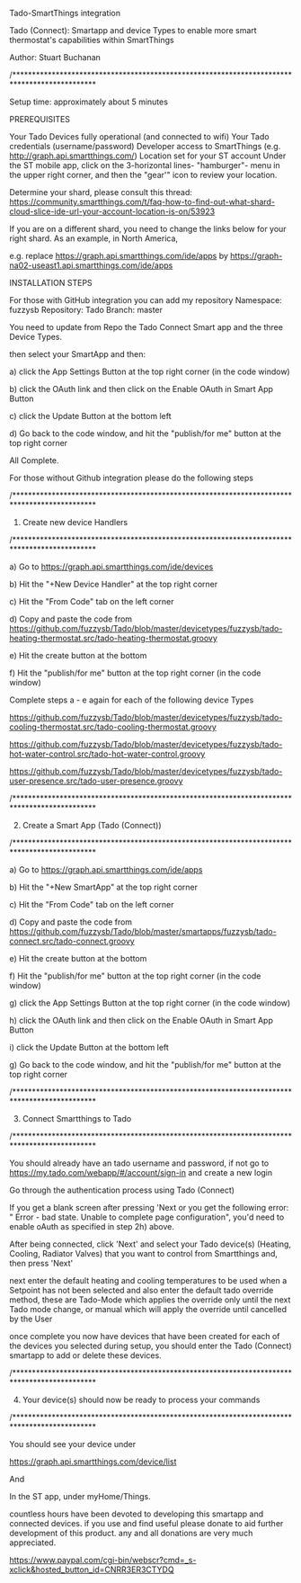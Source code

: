 Tado-SmartThings integration

Tado (Connect): Smartapp and device Types to enable more smart thermostat's capabilities within SmartThings

Author: Stuart Buchanan


/*********************************************************************************************

Setup time: approximately about 5 minutes

PREREQUISITES

Your Tado Devices fully operational (and connected to wifi)
Your Tado credentials (username/password)
Developer access to SmartThings (e.g. http://graph.api.smartthings.com/)
Location set for your ST account
Under the ST mobile app, click on the 3-horizontal lines- "hamburger"- menu in the upper right corner, and then the "gear'" icon to review your location.

Determine your shard, please consult this thread:
https://community.smartthings.com/t/faq-how-to-find-out-what-shard-cloud-slice-ide-url-your-account-location-is-on/53923

If you are on a different shard, you need to change the links below for your right shard. As an example, in North America,

e.g. replace https://graph.api.smartthings.com/ide/apps by https://graph-na02-useast1.api.smartthings.com/ide/apps

INSTALLATION STEPS

For those with GitHub integration you can add my repository
Namespace:	fuzzysb
Repository:	Tado
Branch:	master

You need to update from Repo the Tado Connect Smart app and the three Device Types.

then select your SmartApp and then:

a) click the App Settings Button at the top right corner (in the code window)

b) click the OAuth link and then click on the Enable OAuth in Smart App Button

c) click the Update Button at the bottom left

d) Go back to the code window, and hit the "publish/for me" button at the top right corner

All Complete.

For those without Github integration please do the following steps

/*********************************************************************************************

1) Create new device Handlers

/*********************************************************************************************

a) Go to https://graph.api.smartthings.com/ide/devices

b) Hit the "+New Device Handler" at the top right corner

c) Hit the "From Code" tab on the left corner

d) Copy and paste the code from https://github.com/fuzzysb/Tado/blob/master/devicetypes/fuzzysb/tado-heating-thermostat.src/tado-heating-thermostat.groovy

e) Hit the create button at the bottom

f) Hit the "publish/for me" button at the top right corner (in the code window)

Complete steps a - e again for each of the following device Types

https://github.com/fuzzysb/Tado/blob/master/devicetypes/fuzzysb/tado-cooling-thermostat.src/tado-cooling-thermostat.groovy

https://github.com/fuzzysb/Tado/blob/master/devicetypes/fuzzysb/tado-hot-water-control.src/tado-hot-water-control.groovy

https://github.com/fuzzysb/Tado/blob/master/devicetypes/fuzzysb/tado-user-presence.src/tado-user-presence.groovy


/*********************************************************************************************

2) Create a Smart App (Tado (Connect))

/*********************************************************************************************

a) Go to https://graph.api.smartthings.com/ide/apps

b) Hit the "+New SmartApp" at the top right corner

c) Hit the "From Code" tab on the left corner

d) Copy and paste the code from https://github.com/fuzzysb/Tado/blob/master/smartapps/fuzzysb/tado-connect.src/tado-connect.groovy

e) Hit the create button at the bottom

f) Hit the "publish/for me" button at the top right corner (in the code window)

g) click the App Settings Button at the top right corner (in the code window)

h) click the OAuth link and then click on the Enable OAuth in Smart App Button

i) click the Update Button at the bottom left

g) Go back to the code window, and hit the "publish/for me" button at the top right corner

/*********************************************************************************************

3) Connect Smartthings to Tado

/*********************************************************************************************

You should already have an tado username and password, if not go to https://my.tado.com/webapp/#/account/sign-in and create a new login

Go through the authentication process using Tado (Connect)

If you get a blank screen after pressing 'Next or you get the following error: " Error - bad state. Unable to complete page configuration", you'd need to enable oAuth as specified in step 2h) above.

After being connected, click 'Next' and select your Tado device(s) (Heating, Cooling, Radiator Valves) that you want to control from Smartthings and, then press 'Next'

next enter the default heating and cooling temperatures to be used when a Setpoint has not been selected and also enter the default tado override method, these are Tado-Mode which applies the override only until the next Tado mode change, or manual which will apply the override until cancelled by the User

once complete you now have devices that have been created for each of the devices you selected during setup, you should enter the Tado (Connect) smartapp to add or delete these devices.

/*********************************************************************************************

4) Your device(s) should now be ready to process your commands

/*********************************************************************************************

You should see your device under

https://graph.api.smartthings.com/device/list

And

In the ST app, under myHome/Things.

countless hours have been devoted to developing this smartapp and connected devices. if you use and find useful please donate to aid further development of this product. any and all donations are very much appreciated.

https://www.paypal.com/cgi-bin/webscr?cmd=_s-xclick&hosted_button_id=CNRR3ER3CTYDQ
